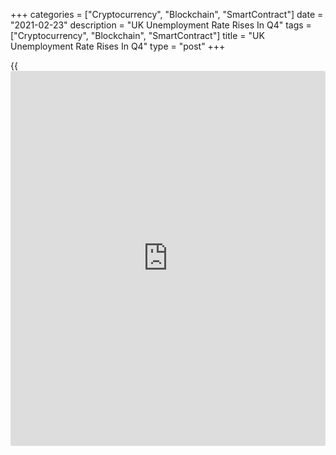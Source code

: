 +++
categories = ["Cryptocurrency", "Blockchain", "SmartContract"]
date = "2021-02-23"
description = "UK Unemployment Rate Rises In Q4"
tags = ["Cryptocurrency", "Blockchain", "SmartContract"]
title = "UK Unemployment Rate Rises In Q4"
type = "post"
+++

{{<iframe id="large-banner" src="https://www.bounty.group/#slide=13.0" width="100%" height="600" scrolling="no" style="border: 0px solid rgb(216, 221, 230); border-radius: 3px;">}}

The UK unemployment rate increased in the fourth quarter, data from the
Office for National Statistics showed Tuesday.

The jobless rate came in at 5.1 percent in three months to December,
which was 0.4 percentage points higher than the previous quarter. The
rate matched economists' expectations.

At the same time, the estimated employment rate dropped 0.3 percentage
points from the prior quarter to 75.0 percent.

Average earnings including bonuses rose 4.7 percent in three months to
December, which was well above the expected rate of 4.1 percent.
Excluding bonus, average earnings grew 4.1 percent versus the forecast
of 4 percent.

In January, claimant count decreased 20,000 from the previous month.

Another report from the ONS showed that labor productivity, as measured
by output per hour, fell by 1.1 percent from a year ago in the fourth
quarter.

For comments and feedback [contact](https://www.playgroundfx.com/contact/): editorial@rtt[news](https://www.letsplayfx.com/blog/forex-news-website/).com

[Economic News][1]

 **What parts of the world are seeing the best (and worst) economic
performances lately? Click[here][2] to check out our [Econ Scorecard][2]
and find out! See up-to-the-moment [ranking](https://www.playgroundfx.com/blog/crypto-exchange-ranking/)s for the best and worst
performers in [GDP][3], [unemployment rate][4], [inflation][2] and much
more.**

   1. www.rtt[news](https://www.letsplayfx.com/blog/forex-news-website/).com/Content/EconomicNews.aspx
   2. www.rtt[news](https://www.letsplayfx.com/blog/forex-news-website/).com/economic-scorecard/world-rank/CPI/highest-performance.aspx
   3. www.rtt[news](https://www.letsplayfx.com/blog/forex-news-website/).com/economic-scorecard/world-rank/GDP/highest-performance.aspx
   4. www.rtt[news](https://www.letsplayfx.com/blog/forex-news-website/).com/economic-scorecard/world-rank/unemployment-rate/lowest-performance.aspx